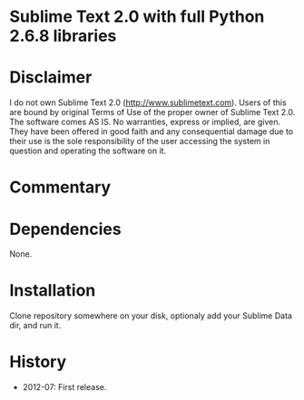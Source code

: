 # Sublime Text 2.0 with full Python 2.6.8 libraries

# Disclaimer
I do not own Sublime Text 2.0 (http://www.sublimetext.com). Users of this are bound by original
Terms of Use of the proper owner of Sublime Text 2.0. The software comes AS IS. No warranties,
express or implied, are given. They have been offered in good faith and any consequential damage
due to their use is the sole responsibility of the user accessing the system in question and operating
the software on it.

# Commentary

# Dependencies
None.

# Installation
Clone repository somewhere on your disk, optionaly add your Sublime Data dir, and run it.

# History
* 2012-07:    First release.